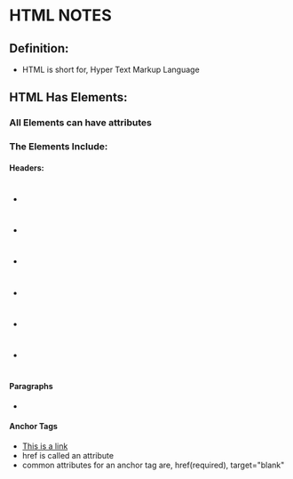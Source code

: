 # HTML NOTES

## Definition:
* HTML is short for, Hyper Text Markup Language

## HTML Has Elements:
### All Elements can have attributes

### The Elements Include:
#### Headers: 
* <h1></h1>
* <h2></h2>
* <h3></h3>
* <h4></h4>
* <h5></h5>
* <h6></h6>

#### Paragraphs
* <p></p>

#### Anchor Tags

* <a href="https://google.com">This is a link</a>
* href is called an attribute
* common attributes for an anchor tag are, href(required), target="blank"
